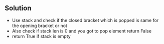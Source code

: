 ## Solution

+ Use stack and check if the closed bracket which is popped is same for the opening bracket or not
+ Also check if stack len is 0 and you got to pop element return False
+ return True if stack is empty
